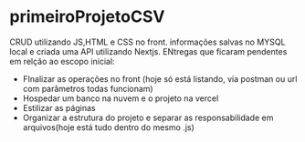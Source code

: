# primeiroProjetoCSV
CRUD utilizando JS,HTML e CSS no front. informações salvas no MYSQL local e criada uma API utilizando Nextjs. ENtregas que ficaram pendentes em relção ao escopo inicial:
- FInalizar as operações no front (hoje só está listando, via postman ou url com parâmetros todas funcionam)
- Hospedar um banco na nuvem e o projeto na vercel  
- Estilizar as páginas
- Organizar a estrutura do projeto e separar as responsabilidade em arquivos(hoje está tudo dentro do mesmo .js)
